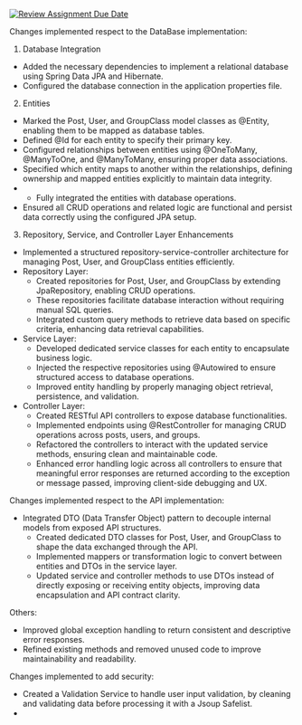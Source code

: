 [![Review Assignment Due Date](https://classroom.github.com/assets/deadline-readme-button-22041afd0340ce965d47ae6ef1cefeee28c7c493a6346c4f15d667ab976d596c.svg)](https://classroom.github.com/a/Jd7ILUgB)

Changes implemented respect to the DataBase implementation:
1. Database Integration
- Added the necessary dependencies to implement a relational database using Spring Data JPA and Hibernate.
- Configured the database connection in the application properties file.

2. Entities
- Marked the Post, User, and GroupClass model classes as @Entity, enabling them to be mapped as database tables.
- Defined @Id for each entity to specify their primary key.
- Configured relationships between entities using @OneToMany, @ManyToOne, and @ManyToMany, ensuring proper data associations.
- Specified which entity maps to another within the relationships, defining ownership and mapped entities explicitly to maintain data integrity.
- - Fully integrated the entities with database operations.
- Ensured all CRUD operations and related logic are functional and persist data correctly using the configured JPA setup.

3. Repository, Service, and Controller Layer Enhancements 
- Implemented a structured repository-service-controller architecture for managing Post, User, and GroupClass entities efficiently.
- Repository Layer:
  - Created repositories for Post, User, and GroupClass by extending JpaRepository, enabling CRUD operations.
  - These repositories facilitate database interaction without requiring manual SQL queries.
  - Integrated custom query methods to retrieve data based on specific criteria, enhancing data retrieval capabilities. 
- Service Layer:
  - Developed dedicated service classes for each entity to encapsulate business logic.
  - Injected the respective repositories using @Autowired to ensure structured access to database operations.
  - Improved entity handling by properly managing object retrieval, persistence, and validation.
- Controller Layer:
  - Created RESTful API controllers to expose database functionalities.
  - Implemented endpoints using @RestController for managing CRUD operations across posts, users, and groups. 
  - Refactored the controllers to interact with the updated service methods, ensuring clean and maintainable code.
  - Enhanced error handling logic across all controllers to ensure that meaningful error responses are returned according to the exception or message passed, improving client-side debugging and UX.


Changes implemented respect to the API implementation:
- Integrated DTO (Data Transfer Object) pattern to decouple internal models from exposed API structures.
  - Created dedicated DTO classes for Post, User, and GroupClass to shape the data exchanged through the API.
  - Implemented mappers or transformation logic to convert between entities and DTOs in the service layer.
  - Updated service and controller methods to use DTOs instead of directly exposing or receiving entity objects, improving data encapsulation and API contract clarity.

Others:
- Improved global exception handling to return consistent and descriptive error responses.
- Refined existing methods and removed unused code to improve maintainability and readability.


Changes implemented to add security:
- Created a Validation Service to handle user input validation, by cleaning and validating data before processing it with a Jsoup Safelist.
- 

